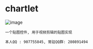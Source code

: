 # chartlet

![image](https://github.com/jack-chong/ScheduleView/blob/master/app/gif/ScheduleView.gif)

    一个贴图控件, 用于视频剪辑的贴图实现

    本人QQ : 907755845, 常驻QQ群: 280891494
